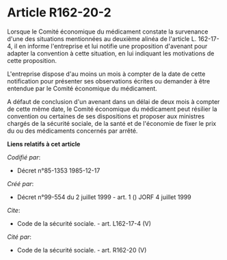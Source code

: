 # Article R162-20-2

Lorsque le Comité économique du médicament constate la survenance d'une des situations mentionnées au deuxième alinéa de
l'article L. 162-17-4, il en informe l'entreprise et lui notifie une proposition d'avenant pour adapter la convention à cette
situation, en lui indiquant les motivations de cette proposition. 

L'entreprise dispose d'au moins un mois à compter de la date de cette notification pour présenter ses observations écrites ou
demander à être entendue par le Comité économique du médicament. 

A défaut de conclusion d'un avenant dans un délai de deux mois à compter de cette même date, le Comité économique du
médicament peut résilier la convention ou certaines de ses dispositions et proposer aux ministres chargés de la sécurité
sociale, de la santé et de l'économie de fixer le prix du ou des médicaments concernés par arrêté.

**Liens relatifs à cet article**

_Codifié par_:

  - Décret n°85-1353 1985-12-17

_Créé par_:

  - Décret n°99-554 du 2 juillet 1999 - art. 1 () JORF 4 juillet 1999

_Cite_:

  - Code de la sécurité sociale. - art. L162-17-4 (V)

_Cité par_:

  - Code de la sécurité sociale. - art. R162-20 (V)
